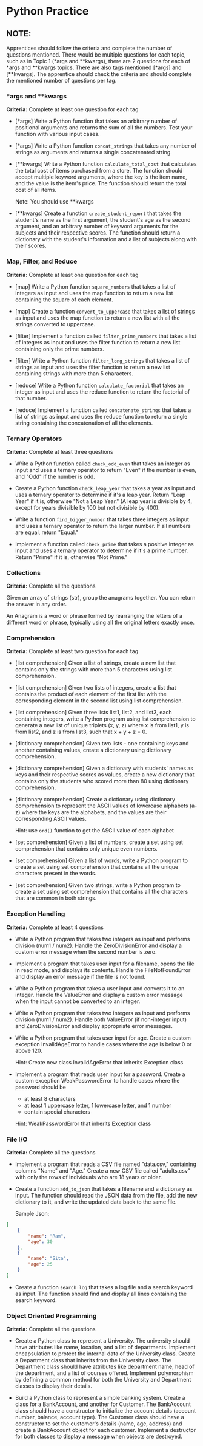# Python Practice

## NOTE:
Apprentices should follow the criteria and complete the number of questions mentioned. There would be multiple questions for each topic, such as in Topic 1 (*args and **kwargs), there are 2 questions for each of *args and **kwargs topics. There are also tags mentioned [*args] and [**kwargs]. The apprentice should check the criteria and should complete the mentioned number of questions per tag.

### *args and **kwargs
**Criteria:** Complete at least one question for each tag

- [*args] Write a Python function that takes an arbitrary number of positional arguments and returns the sum of all the numbers. Test your function with various input cases.

- [*args] Write a Python function `concat_strings` that takes any number of strings as arguments and returns a single concatenated string.

- [**kwargs] Write a Python function `calculate_total_cost` that calculates the total cost of items purchased from a store. The function should accept multiple keyword arguments, where the key is the item name, and the value is the item's price. The function should return the total cost of all items.

  Note: You should use **kwargs

- [**kwargs] Create a function `create_student_report` that takes the student's name as the first argument, the student's age as the second argument, and an arbitrary number of keyword arguments for the subjects and their respective scores. The function should return a dictionary with the student's information and a list of subjects along with their scores.

### Map, Filter, and Reduce
**Criteria:** Complete at least one question for each tag

- [map] Write a Python function `square_numbers` that takes a list of integers as input and uses the map function to return a new list containing the square of each element.

- [map] Create a function `convert_to_uppercase` that takes a list of strings as input and uses the map function to return a new list with all the strings converted to uppercase.

- [filter] Implement a function called `filter_prime_numbers` that takes a list of integers as input and uses the filter function to return a new list containing only the prime numbers.

- [filter] Write a Python function `filter_long_strings` that takes a list of strings as input and uses the filter function to return a new list containing strings with more than 5 characters.

- [reduce] Write a Python function `calculate_factorial` that takes an integer as input and uses the reduce function to return the factorial of that number.

- [reduce] Implement a function called `concatenate_strings` that takes a list of strings as input and uses the reduce function to return a single string containing the concatenation of all the elements.

### Ternary Operators
**Criteria:** Complete at least three questions

- Write a Python function called `check_odd_even` that takes an integer as input and uses a ternary operator to return "Even" if the number is even, and "Odd" if the number is odd.

- Create a Python function `check_leap_year` that takes a year as input and uses a ternary operator to determine if it's a leap year. Return "Leap Year" if it is, otherwise "Not a Leap Year." (A leap year is divisible by 4, except for years divisible by 100 but not divisible by 400).

- Write a function `find_bigger_number` that takes three integers as input and uses a ternary operator to return the larger number. If all numbers are equal, return "Equal."

- Implement a function called `check_prime` that takes a positive integer as input and uses a ternary operator to determine if it's a prime number. Return "Prime" if it is, otherwise "Not Prime."

### Collections
**Criteria:** Complete all the questions

Given an array of strings (str), group the anagrams together. You can return the answer in any order.

An Anagram is a word or phrase formed by rearranging the letters of a different word or phrase, typically using all the original letters exactly once.

### Comprehension
**Criteria:** Complete at least two question for each tag

- [list comprehension] Given a list of strings, create a new list that contains only the strings with more than 5 characters using list comprehension.

- [list comprehension] Given two lists of integers, create a list that contains the product of each element of the first list with the corresponding element in the second list using list comprehension.

- [list comprehension] Given three lists list1, list2, and list3, each containing integers, write a Python program using list comprehension to generate a new list of unique triplets (x, y, z) where x is from list1, y is from list2, and z is from list3, such that x + y + z = 0.

- [dictionary comprehension] Given two lists - one containing keys and another containing values, create a dictionary using dictionary comprehension.

- [dictionary comprehension] Given a dictionary with students' names as keys and their respective scores as values, create a new dictionary that contains only the students who scored more than 80 using dictionary comprehension.

- [dictionary comprehension] Create a dictionary using dictionary comprehension to represent the ASCII values of lowercase alphabets (a-z) where the keys are the alphabets, and the values are their corresponding ASCII values.

  Hint: use `ord()` function to get the ASCII value of each alphabet

- [set comprehension] Given a list of numbers, create a set using set comprehension that contains only unique even numbers.

- [set comprehension] Given a list of words, write a Python program to create a set using set comprehension that contains all the unique characters present in the words.

- [set comprehension] Given two strings, write a Python program to create a set using set comprehension that contains all the characters that are common in both strings.

### Exception Handling
**Criteria:** Complete at least 4 questions

- Write a Python program that takes two integers as input and performs division (num1 / num2). Handle the ZeroDivisionError and display a custom error message when the second number is zero.

- Implement a program that takes user input for a filename, opens the file in read mode, and displays its contents. Handle the FileNotFoundError and display an error message if the file is not found.

- Write a Python program that takes a user input and converts it to an integer. Handle the ValueError and display a custom error message when the input cannot be converted to an integer.

- Write a Python program that takes two integers as input and performs division (num1 / num2). Handle both ValueError (if non-integer input) and ZeroDivisionError and display appropriate error messages.

- Write a Python program that takes user input for age. Create a custom exception InvalidAgeError to handle cases where the age is below 0 or above 120.

  Hint: Create new class InvalidAgeError that inherits Exception class

- Implement a program that reads user input for a password. Create a custom exception WeakPasswordError to handle cases where the password should be
  - at least 8 characters
  - at least 1 uppercase letter, 1 lowercase letter, and 1 number
  - contain special characters

  Hint: WeakPasswordError that inherits Exception class

### File I/O
**Criteria:** Complete all the questions

- Implement a program that reads a CSV file named "data.csv," containing columns "Name" and "Age." Create a new CSV file called "adults.csv" with only the rows of individuals who are 18 years or older.

- Create a function `add_to_json` that takes a filename and a dictionary as input. The function should read the JSON data from the file, add the new dictionary to it, and write the updated data back to the same file.

  Sample Json: 
```json
[
    {
        "name": "Ram",
        "age": 30
    },
    {
        "name": "Sita",
        "age": 25
    }
]
```


- Create a function `search_log` that takes a log file and a search keyword as input. The function should find and display all lines containing the search keyword.

### Object Oriented Programming
**Criteria:** Complete all the questions

- Create a Python class to represent a University. The university should have attributes like name, location, and a list of departments. Implement encapsulation to protect the internal data of the University class. Create a Department class that inherits from the University class. The Department class should have attributes like department name, head of the department, and a list of courses offered. Implement polymorphism by defining a common method for both the University and Department classes to display their details. 

- Build a Python class to represent a simple banking system. Create a class for a BankAccount, and another for Customer. The BankAccount class should have a constructor to initialize the account details (account number, balance, account type). The Customer class should have a constructor to set the customer's details (name, age, address) and create a BankAccount object for each customer. Implement a destructor for both classes to display a message when objects are destroyed.
